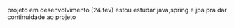 projeto em desenvolvimento (24.fev)
estou estudar java,spring e jpa pra dar continuidade ao projeto
